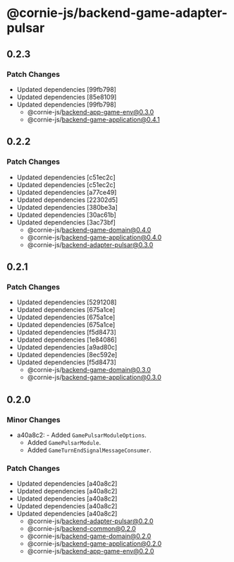 # @cornie-js/backend-game-adapter-pulsar

## 0.2.3

### Patch Changes

- Updated dependencies [99fb798]
- Updated dependencies [85e8109]
- Updated dependencies [99fb798]
  - @cornie-js/backend-app-game-env@0.3.0
  - @cornie-js/backend-game-application@0.4.1

## 0.2.2

### Patch Changes

- Updated dependencies [c51ec2c]
- Updated dependencies [c51ec2c]
- Updated dependencies [a77ce49]
- Updated dependencies [22302d5]
- Updated dependencies [380be3a]
- Updated dependencies [30ac61b]
- Updated dependencies [3ac73bf]
  - @cornie-js/backend-game-domain@0.4.0
  - @cornie-js/backend-game-application@0.4.0
  - @cornie-js/backend-adapter-pulsar@0.3.0

## 0.2.1

### Patch Changes

- Updated dependencies [5291208]
- Updated dependencies [675a1ce]
- Updated dependencies [675a1ce]
- Updated dependencies [675a1ce]
- Updated dependencies [f5d8473]
- Updated dependencies [1e84086]
- Updated dependencies [a9ad80c]
- Updated dependencies [8ec592e]
- Updated dependencies [f5d8473]
  - @cornie-js/backend-game-domain@0.3.0
  - @cornie-js/backend-game-application@0.3.0

## 0.2.0

### Minor Changes

- a40a8c2: - Added `GamePulsarModuleOptions`.
  - Added `GamePulsarModule`.
  - Added `GameTurnEndSignalMessageConsumer`.

### Patch Changes

- Updated dependencies [a40a8c2]
- Updated dependencies [a40a8c2]
- Updated dependencies [a40a8c2]
- Updated dependencies [a40a8c2]
- Updated dependencies [a40a8c2]
  - @cornie-js/backend-adapter-pulsar@0.2.0
  - @cornie-js/backend-common@0.2.0
  - @cornie-js/backend-game-domain@0.2.0
  - @cornie-js/backend-game-application@0.2.0
  - @cornie-js/backend-app-game-env@0.2.0
